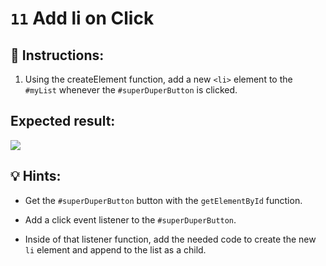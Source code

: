 # `11` Add li on Click

## 📝 Instructions:

1. Using the createElement function, add a new `<li>` element to the `#myList` whenever the  `#superDuperButton` is clicked.

## Expected result:

![](../../.learn/assets/11-1.gif)

## 💡 Hints:

+ Get the `#superDuperButton` button with the `getElementById` function.

+ Add a click event listener to the `#superDuperButton`.

+ Inside of that listener function, add the needed code to create the new `li` element and append to the list as a child.

